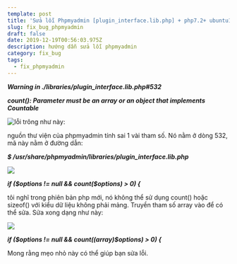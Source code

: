 ```yaml
---
template: post
title: 'Sửa lỗi Phpmyadmin [plugin_interface.lib.php] + php7.2+ ubuntu16.04'
slug: fix_bug_phpmyadmin
draft: false
date: 2019-12-19T00:56:03.975Z
description: hướng dẫn sửa lỗi phpmyadmin
category: fix_bug
tags:
  - fix_phpmyadmin
---
```

**_Warning in ./libraries/plugin_interface.lib.php#532_**

**_count(): Parameter must be an array or an object that implements Countable_**

![](/media/1_sxvfd0kmayr3fbpc-ow5eq.png "lỗi trông như này: ")

nguồn thư viện của phpmyadmin tính sai 1 vài tham số. Nó nằm ở dòng 532, mã này nằm ở đường dẫn: 

_**$ /usr/share/phpmyadmin/libraries/plugin_interface.lib.php**_

![](/media/1_xtr1npkmfpbhah571d3yww.png)

_**if ($options != null && count($options) > 0) {**_

tôi nghĩ trong phiên bản php mới, nó không thể sử dụng count() hoặc sizeof() với kiểu dữ liệu không phải mảng. Truyền tham số array vào để có thể sửa. Sửa xong dạng như này: 

![](/media/1_tcu-qbqz_s3vr5oc763coq.png)

_**if ($options != null && count((array)$options) > 0) {**_

Mong rằng mẹo nhỏ này có thể giúp bạn sửa lỗi.
